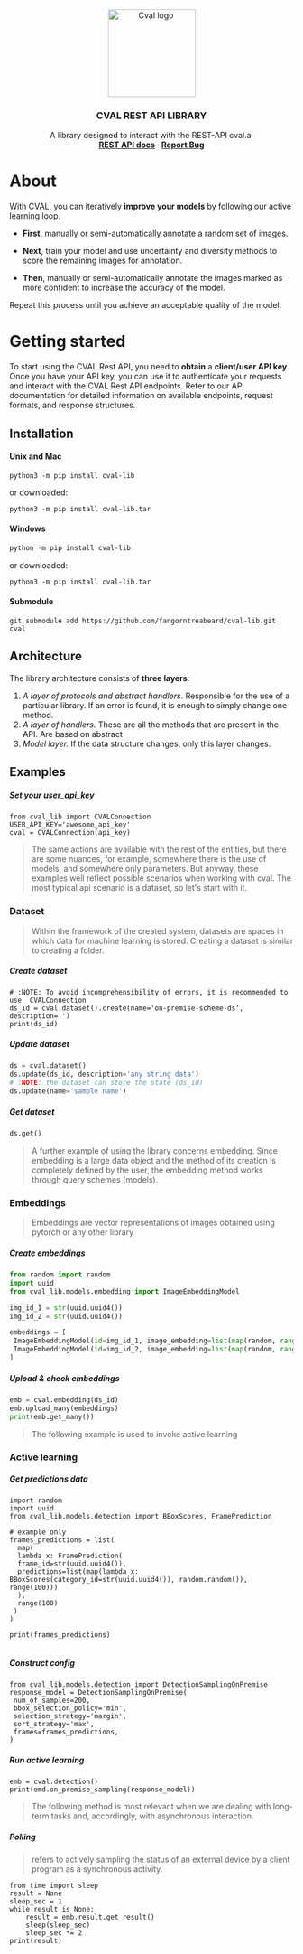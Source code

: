 <!-- TOP OF README ANCHOR -->
<a name="top"></a>
<!-- PROJECT LOGO -->
<br />
<div align="center">
  <p>
    <img src="https://github.com/fangorntreabeard/cval-lib/blob/main/logo/logo.jpg?raw=true" alt="Cval logo" width="155" height="155">
  </p>
<h3 align="center">CVAL REST API LIBRARY</h3>
  <p align="center">
    A library designed to interact with the REST-API cval.ai
    <br/>
    <b>
      <a href="https://cval.ai">REST API docs</a>
      ·
      <a href="https://github.com/fangorntreabeard/cval-lib/issues">Report Bug</a>
    </b>
  </p>
</div>

# About

With CVAL, you can iteratively **improve your models** by following our active learning loop.

* **First**, manually or semi-automatically annotate a random set of images.

* **Next**, train your model and use uncertainty and diversity methods to score the remaining images for annotation.

* **Then**, manually or semi-automatically annotate the images marked as more confident to increase the accuracy of the model.

Repeat this process until you achieve an acceptable quality of the model.

# Getting started

To start using the CVAL Rest API, you need to **obtain** a **client/user API key**. 
Once you have your API key, you can use it to authenticate your requests and interact with the CVAL Rest API endpoints. 
Refer to our API documentation for detailed information on available endpoints, request formats, and response structures.

## Installation

#### Unix and Mac
```shell
python3 -m pip install cval-lib
```
or downloaded:

```shell
python3 -m pip install cval-lib.tar
```

#### Windows
```powershell
python -m pip install cval-lib
```
or downloaded:
```shell
python3 -m pip install cval-lib.tar
```

#### Submodule
```shell
git submodule add https://github.com/fangorntreabeard/cval-lib.git cval
```
## Architecture
The library architecture consists of **three layers**:
1. _A layer of protocols and abstract handlers_. Responsible for the use of a particular library. If an error is found, it is enough to simply change one method.
2. _A layer of handlers._ These are all the methods that are present in the API. Are based on abstract
3. _Model layer._ If the data structure changes, only this layer changes.

## Examples

##### Set your user_api_key

```python3
from cval_lib import CVALConnection
USER_API_KEY='awesome_api_key'
cval = CVALConnection(api_key)
```

> The same actions are available with the rest of the entities, but there are some nuances, for example, somewhere there is the use of models, and somewhere only parameters. But anyway, these examples well reflect possible scenarios when working with cval. The most typical api scenario is a dataset, so let's start with it.

### Dataset
 > Within the framework of the created system, datasets are spaces in which data for machine learning is stored.
 Creating a dataset is similar to creating a folder.
##### Create dataset
```python3
# :NOTE: To avoid incomprehensibility of errors, it is recommended to use  CVALConnection
ds_id = cval.dataset().create(name='on-premise-scheme-ds', description='')
print(ds_id)
```

##### Update dataset
```python
ds = cval.dataset()
ds.update(ds_id, description='any string data')
# :NOTE: the dataset can store the state (ds_id)
ds.update(name='sample name')
```

##### Get dataset
```python
ds.get()
```

> A further example of using the library concerns embedding. Since embedding is a large data object and the method of its creation is completely defined by the user, the embedding method works through query schemes (models).

### Embeddings

> Embeddings are vector representations of images obtained using pytorch or any other library

##### Create embeddings

```python
from random import random
import uuid
from cval_lib.models.embedding import ImageEmbeddingModel

img_id_1 = str(uuid.uuid4())
img_id_2 = str(uuid.uuid4())

embeddings = [
 ImageEmbeddingModel(id=img_id_1, image_embedding=list(map(random, range(1000)))), 
 ImageEmbeddingModel(id=img_id_2, image_embedding=list(map(random, range(1000)))),
]
```


##### Upload & check embeddings
```python
emb = cval.embedding(ds_id)
emb.upload_many(embeddings)
print(emb.get_many())
```

> The following example is used to invoke active learning

### Active learning

##### Get predictions data

```python3
import random
import uuid
from cval_lib.models.detection import BBoxScores, FramePrediction

# example only
frames_predictions = list(
  map(
  lambda x: FramePrediction(
  frame_id=str(uuid.uuid4()), 
  predictions=list(map(lambda x: BBoxScores(category_id=str(uuid.uuid4()), random.random()), range(100)))
  ), 
  range(100)
 )
)

print(frames_predictions)


```

##### Construct config

```python3
from cval_lib.models.detection import DetectionSamplingOnPremise
response_model = DetectionSamplingOnPremise(
 num_of_samples=200, 
 bbox_selection_policy='min', 
 selection_strategy='margin', 
 sort_strategy='max',
 frames=frames_predictions,
)
```

##### Run active learning
```python3
emb = cval.detection()
print(emd.on_premise_sampling(response_model))
```
> The following method is most relevant when we are dealing with long-term tasks and, accordingly, with asynchronous interaction.
##### Polling
> refers to actively sampling the status of an external device by a client program as a synchronous activity.
```python3
from time import sleep
result = None
sleep_sec = 1
while result is None:
    result = emb.result.get_result()
    sleep(sleep_sec)
    sleep_sec *= 2
print(result)
```
